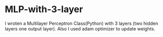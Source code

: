 # MLP-with-3-layer
I wroten a Multilayer Perceptron Class(Python) with 3 layers (two hidden layers one output layer).
Also I used adam optimizer to update weights.
